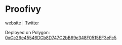 # Proofivy

[website](https://proofivy.com) | [Twitter](https://twitter.com/proofivy_com)

Deployed on Polygon: [0xCc26e45546DCb8D747C2bB69e348F0515EF3eFc5](https://polygonscan.com/address/0xcc26e45546dcb8d747c2bb69e348f0515ef3efc5)
